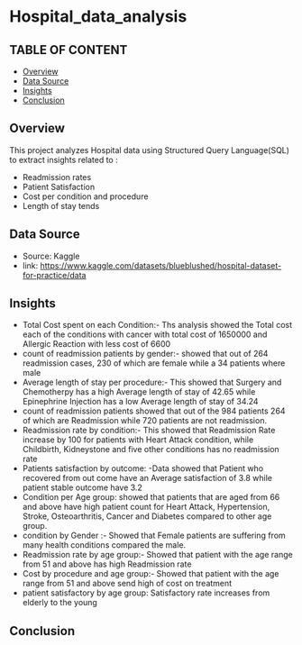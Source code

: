 # Hospital_data_analysis

## TABLE OF CONTENT
- [Overview](#overview)  
- [Data Source](#data-source)  
- [Insights](#Insights) 
- [Conclusion](#conclusion) 

## Overview
This project analyzes Hospital data using Structured Query Language(SQL) to extract insights related to :
- Readmission rates
- Patient Satisfaction
- Cost per condition and procedure
- Length of stay tends

## Data Source
- Source: Kaggle
- link: https://www.kaggle.com/datasets/blueblushed/hospital-dataset-for-practice/data
  
## Insights
- Total Cost spent on each Condition:- Ths analysis showed the Total cost each of the conditions with cancer with total cost of 1650000 and Allergic Reaction with less cost of 6600
- count of readmission patients by gender:- showed that out of 264 readmission cases, 230 of which are female while a 34 patients where male
- Average length of stay per procedure:- This showed that Surgery and Chemotherpy has a high Average length of stay of 42.65 while Epinephrine Injection has a low  Average length of stay of 34.24
-  count of readmission patients showed that out of the 984 patients 264 of which are Readmission while 720 patients are not readmission.
-  Readmission rate by condition:- This showed that Readmission Rate increase by 100 for patients with Heart Attack condition, while Childbirth, Kidneystone and five other conditions has no readmission rate
-   Patients satisfaction by outcome: -Data showed that Patient who recovered from out come have an Average satisfaction of 3.8 while patient stable outcome have 3.2
-   Condition per Age group: showed that patients that are aged from 66 and above have high patient count for Heart Attack, Hypertension, Stroke, Osteoarthritis, Cancer and Diabetes compared to other age group.
-   condition by Gender :- Showed that Female patients are suffering from many health conditions compared the male.
-   Readmission rate by age group:- Showed that patient with the age range from 51 and above has high Readmission rate
-   Cost by procedure and age group:- Showed that patient with the age range from 51 and above send high of cost on treatment
 -   patient satisfactory by age group: Satisfactory rate increases from elderly to the young
## Conclusion
